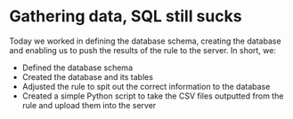 # Gathering data, SQL still sucks

Today we worked in defining the database schema, creating the database and enabling us to push the results of the rule to the server. In short, we:

- Defined the database schema
- Created the database and its tables
- Adjusted the rule to spit out the correct information to the database
- Created a simple Python script to take the CSV files outputted from the rule and upload them into the server